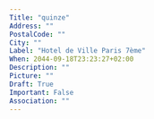 ```yaml
---
Title: "quinze"
Address: ""
PostalCode: ""
City: ""
Label: "Hotel de Ville Paris 7ème"
When: 2044-09-18T23:23:27+02:00
Description: ""
Picture: ""
Draft: True
Important: False
Association: ""
---
```

